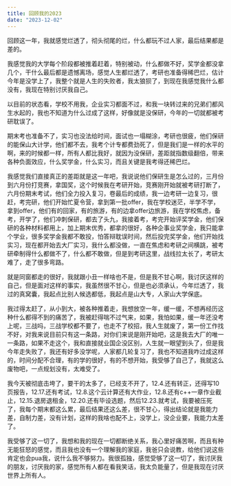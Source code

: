 ```yaml
---
title: 回顾我的2023
date: "2023-12-02"
---
```


回顾这一年，我就感觉烂透了，彻头彻尾的烂，什么都玩不过人家，最后结果都是差的。

我感觉我的大学每个阶段都被推着赶着，特别被动，什么都做不好，奖学金都没拿几个，干什么最后都是遗憾离场，感觉人生都烂透了，考研也准备得稀巴烂，估计今年是没学上了，我整个就是人生的失败者，我太狼狈了，到现在我感觉我什么都没有，我现在特别讨厌我自己。

以目前的状态看，学校不用我，企业实习都面不过，和我一块转过来的兄弟们都风生水起的，我也不知道为什么过成了这样，好像就是没保研，今年的一切就都被考研耽误了。

期末考也准备不了，实习也没法给时间，面试也一塌糊涂，考研也很疲，他们保研的能保山大计学，他们都不去，我考个计专都费劲死了，但是我们是一样的水平的啊，来的时候都一样，所有人都比我好，就因为没保研，差距就指数级翻倍，带来各种负面效应，什么奖学金，什么实习，而且关键是我考得还稀巴烂。

我感觉我们直接真正的差距就是这一年吧，我说说他们保研生是怎么过的，三月份到六月份打竞赛，拿国奖，这个时候我在考研开始，竞赛刚开始就被考研打断了，六月份期末考试，他们全力投入复习，卷最后的成绩，我一边考研一边复习，很赶，考完研，他们开始忙夏令营，拿到第一批offer，我在学校迷茫，半学不学，拿到offer，他们有的回家，有的旅游，有的边拿offer边旅游，我在学校焦虑，备考，开学了，他们冲刺保研，都去了头九，我接着考，考完开始评奖学金，他们保研的各种材料都用上，加上期末优秀，都拿的很好，各种企事业奖学金，我只能拿个学业，很多奖学金我都不敢投，怕答辩耽误时间，然后投完奖学金，他们开始找实习，现在都开始去大厂实习，我什么都没做，一直在焦虑和考研之间横跳，被考研牵制得什么都做不了，什么都不敢做，但是到考研这里，战线拉太长了，考研太难了，走了很多弯路。

就是同窗都走的很好，我就跟小丑一样啥也不是，但是我不甘心啊，我讨厌这样的自己，但是面对这样的事实，我虽然很不甘心，但是也必须承认，今年烂透了，我过的真窝囊，我起点比别人候选都低，我起点是山大专，人家山大学保底。

我过得太赶了，从小到大，被各种推着走，我想放空一年，缓一缓，不想再经历这种什么都得不到的痛苦了，我被赶得喘不过气来，如果，我怕如果，缓一年还没考上呢，三战吗，三战学校都不要了，也走不了校招，我人生就废了，第一份工作找不好，对我来说目前只有这一条路，对你们来说是刚开始吧，这是我去大厂的唯一一条路，如果不走这个，我和直接就业国企没区别，人生就一眼望到头了，但是我今年走失败了，我还有好多没学呢，人家都几轮复习了，我也不知道我咋过成这样的，时间分配不合理，有的学的很好，有的不想开始，我受够了自己了，我就这么废物吧，一点规划没有，太难受了。

我今天被彻底击垮了，要干的太多了，已经支不开了，12.4.还有转正，还得写10页报告，12.17.还有考试，12.8.这个云计算还有大作业，12.8.还有c++一章作业截止，12.15.退房退租金，12.20.还有毕设选题，然后12.23.就考试，我要被压死了，我每个期末都这么累，最后结果还这么差，很不甘心，得出结论就是我能力差，自制力差，没有计划，这样的我啥也配不上，没学上，没企业要，我能力太差了。

我受够了这一切了，我想和我的现在一切都断绝关系，我心里好痛苦啊，而且有种无能狂怒的感觉，而且我也没有一个理解我的家庭，我爸只会说教，给他们说这些肯定也会pua我，说什么我不够努力。我很孤独，感觉受够了这一切了，我讨厌我的朋友，讨厌我的家，感觉所有人都在看我笑话，我太负能量了，但是我现在讨厌世界上所有人。
